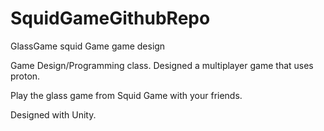 # SquidGameGithubRepo
GlassGame squid Game game design

Game Design/Programming class. Designed a multiplayer game that uses proton.

Play the glass game from Squid Game with your friends.

Designed with Unity.
